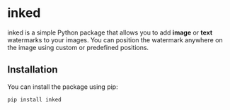 # inked

inked is a simple Python package that allows you to add **image** or **text** watermarks to your images. You can position the watermark anywhere on the image using custom or predefined positions.

## Installation

You can install the package using pip:

```bash
pip install inked
